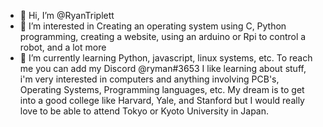 - 👋 Hi, I’m @RyanTriplett
- 👀 I’m interested in Creating an operating system using C, Python programming, creating a website, using an arduino or Rpi to control a robot, and a lot more
- 🌱 I’m currently learning Python, javascript, linux systems, etc.
To  reach me you can add my Discord @ryman#3653
I like learning about stuff, i'm very interested in computers and anything involving PCB's, Operating Systems, Programming languages, etc.
My dream is to get into a good college like Harvard, Yale, and Stanford but I would really love to be able to attend Tokyo or Kyoto University in Japan.
